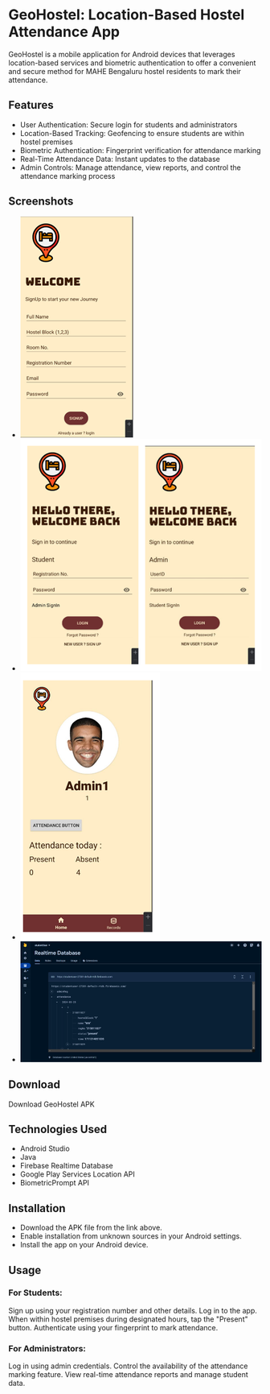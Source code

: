 # GeoHostel: Location-Based Hostel Attendance App
GeoHostel is a mobile application for Android devices that leverages location-based services and biometric authentication to offer a convenient and secure method for MAHE Bengaluru hostel residents to mark their attendance.

## Features

* User Authentication: Secure login for students and administrators
* Location-Based Tracking: Geofencing to ensure students are within hostel premises
* Biometric Authentication: Fingerprint verification for attendance marking
* Real-Time Attendance Data: Instant updates to the database
* Admin Controls: Manage attendance, view reports, and control the attendance marking process

## Screenshots

* ![img.png](img.png)
* ![img_1.png](img_1.png)
* ![img_5.png](img_5.png)
* ![img_4.png](img_4.png)

## Download
Download GeoHostel APK

## Technologies Used
* Android Studio
* Java
* Firebase Realtime Database
* Google Play Services Location API
* BiometricPrompt API

## Installation
* Download the APK file from the link above.
* Enable installation from unknown sources in your Android settings.
* Install the app on your Android device.

## Usage

### For Students:
Sign up using your registration number and other details.
Log in to the app.
When within hostel premises during designated hours, tap the "Present" button.
Authenticate using your fingerprint to mark attendance.

### For Administrators:
Log in using admin credentials.
Control the availability of the attendance marking feature.
View real-time attendance reports and manage student data.
